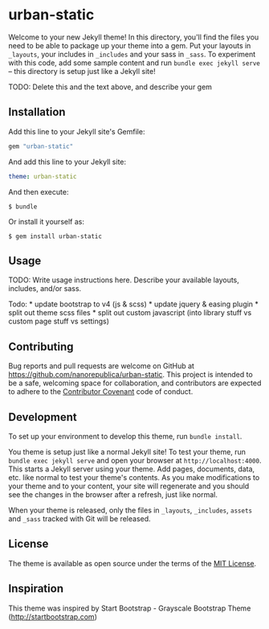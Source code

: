 # urban-static

Welcome to your new Jekyll theme! In this directory, you'll find the files you need to be able to package up your theme into a gem. Put your layouts in `_layouts`, your includes in `_includes` and your sass in `_sass`. To experiment with this code, add some sample content and run `bundle exec jekyll serve` – this directory is setup just like a Jekyll site!

TODO: Delete this and the text above, and describe your gem

## Installation

Add this line to your Jekyll site's Gemfile:

```ruby
gem "urban-static"
```

And add this line to your Jekyll site:

```yaml
theme: urban-static
```

And then execute:

    $ bundle

Or install it yourself as:

    $ gem install urban-static

## Usage

TODO: Write usage instructions here. Describe your available layouts, includes, and/or sass.

Todo:
    * update bootstrap to v4 (js & scss)
    * update jquery & easing plugin
    * split out theme scss files
    * split out custom javascript (into library stuff vs custom page stuff vs settings)

## Contributing

Bug reports and pull requests are welcome on GitHub at https://github.com/nanorepublica/urban-static. This project is intended to be a safe, welcoming space for collaboration, and contributors are expected to adhere to the [Contributor Covenant](http://contributor-covenant.org) code of conduct.

## Development

To set up your environment to develop this theme, run `bundle install`.

You theme is setup just like a normal Jekyll site! To test your theme, run `bundle exec jekyll serve` and open your browser at `http://localhost:4000`. This starts a Jekyll server using your theme. Add pages, documents, data, etc. like normal to test your theme's contents. As you make modifications to your theme and to your content, your site will regenerate and you should see the changes in the browser after a refresh, just like normal.

When your theme is released, only the files in `_layouts`, `_includes`, `assets` and `_sass` tracked with Git will be released.

## License

The theme is available as open source under the terms of the [MIT License](http://opensource.org/licenses/MIT).

## Inspiration

This theme was inspired by Start Bootstrap - Grayscale Bootstrap Theme (http://startbootstrap.com)